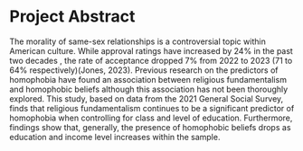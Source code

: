 # Project Abstract
The morality of same-sex relationships is a controversial topic within American culture. While approval ratings have increased by 24% in the past two decades , the rate of acceptance dropped 7% from 2022 to 2023 (71 to 64% respectively)(Jones, 2023). Previous research on the predictors of homophobia have found an association between religious fundamentalism and homophobic beliefs although this association has not been thoroughly explored. This study, based on data from the 2021 General Social Survey, finds that religious fundamentalism continues to be a significant predictor of homophobia when controlling for class and level of education. Furthermore, findings show that, generally, the presence of homophobic beliefs drops as education and income level increases within the sample.

